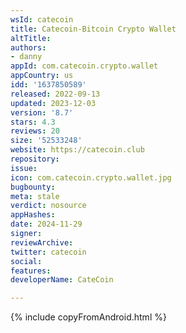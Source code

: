 ```yaml
---
wsId: catecoin
title: Catecoin-Bitcoin Crypto Wallet
altTitle: 
authors:
- danny
appId: com.catecoin.crypto.wallet
appCountry: us
idd: '1637850589'
released: 2022-09-13
updated: 2023-12-03
version: '8.7'
stars: 4.3
reviews: 20
size: '52533248'
website: https://catecoin.club
repository: 
issue: 
icon: com.catecoin.crypto.wallet.jpg
bugbounty: 
meta: stale
verdict: nosource
appHashes: 
date: 2024-11-29
signer: 
reviewArchive: 
twitter: catecoin
social: 
features: 
developerName: CateCoin

---
```


{% include copyFromAndroid.html %}
